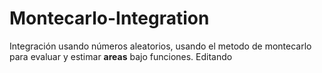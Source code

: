 # Montecarlo-Integration
Integración usando números aleatorios, usando el metodo de montecarlo
para evaluar y estimar **areas** bajo funciones. Editando

